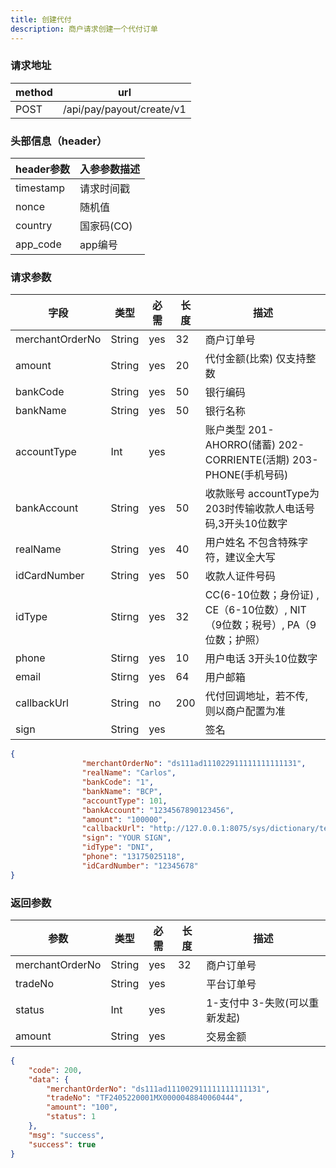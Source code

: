 ```yaml
---
title: 创建代付
description: 商户请求创建一个代付订单
---
```


### 请求地址

| method | url                       |
| ------ | ------------------------- |
| POST   | /api/pay/payout/create/v1 |

### 头部信息（header）

| header参数                  | 入参参数描述  |
|---------------------------|---------|
| timestamp                 | 请求时间戳   |
| nonce                     | 随机值     |
| country                   | 国家码(CO) |
| app_code                  | app编号   |

### 请求参数

| 字段            | 类型   | 必需  | 长度 | 描述                                                     |
| --------------- | ------ |-----|----|--------------------------------------------------------|
| merchantOrderNo | String | yes | 32 | 商户订单号                                                  |
| amount          | String | yes | 20 | 代付金额(比索)     仅支持整数                                     |
| bankCode        | String | yes | 50 | 银行编码                                                   |
| bankName        | String | yes | 50 | 银行名称                                                   |
| accountType     | Int    | yes |    | 账户类型 201-AHORRO(储蓄) 202-CORRIENTE(活期)  203-PHONE(手机号码) |
| bankAccount     | String | yes | 50 | 收款账号   accountType为203时传输收款人电话号码,3开头10位数字              |
| realName        | String | yes | 40 | 用户姓名 不包含特殊字符，建议全大写                                     |
| idCardNumber    | String | yes | 50 | 收款人证件号码                                                |
| idType          | Stirng | yes | 32 | CC(6-10位数；身份证) ,  CE（6-10位数）, NIT（9位数；税号）, PA（9位数；护照）  |
| phone           | Stirng | yes | 10   | 用户电话  3开头10位数字                                          |
| email           | Stirng | yes  | 64   | 用户邮箱                                                   |
| callbackUrl     | String | no  | 200 | 代付回调地址，若不传, 则以商户配置为准                                   |
| sign            | String | yes   |    | 签名                                                     |

```json title=请求示例
{
                "merchantOrderNo": "ds111ad111022911111111111131",
                "realName": "Carlos",
                "bankCode": "1",
                "bankName": "BCP",
                "accountType": 101,
                "bankAccount": "1234567890123456",
                "amount": "100000",
                "callbackUrl": "http://127.0.0.1:8075/sys/dictionary/test",
                "sign": "YOUR SIGN",
                "idType": "DNI",
                "phone": "13175025118",
                "idCardNumber": "12345678"
}
```

### 返回参数

| 参数            | 类型   | 必需 | 长度 | 描述                          |
| --------------- | ------ | ---- | ---- | ----------------------------- |
| merchantOrderNo | String | yes  | 32   | 商户订单号                    |
| tradeNo         | String | yes  |      | 平台订单号                    |
| status          | Int | yes  |      | 1-支付中 3-失败(可以重新发起) |
| amount          | String | yes  |      | 交易金额                      |

```json title=返回示例
{
    "code": 200,
    "data": {
        "merchantOrderNo": "ds111ad111002911111111111131",
        "tradeNo": "TF2405220001MX0000048840060444",
        "amount": "100",
        "status": 1
    },
    "msg": "success",
    "success": true
}
```
